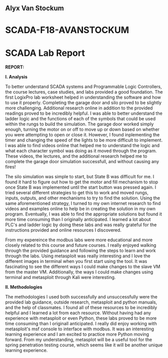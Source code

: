 ## Alyx Van Stockum 
# SCADA-F18-AVANSTOCKUM


# SCADA Lab Report

**REPORT:** 

 **I. Analysis** 
 
To better understand SCADA systems and Programmable Logic Controllers, the course lectures, case studies, and labs provided a good foundation. The first LogixPro lab worksheet helped in understanding the software and how to use it properly. Completing the garage door and silo proved to be slightly more challenging. Additional research online in addition to the provided readings proved to be incredibly helpful. I was able to better understand the ladder logic and the functions of each of the symbols that could be used within the rungs to build the simulation. The garage door worked simply enough, turning the motor on or off to move up or down based on whether you were attempting to open or close it. However, I found inplementing the timer and changing the speed of the lights to be more difficult to implement. I was able to find videos online that helped me to understand the logic and what each character symbol was doing as it moved through the program. These videos, the lectures, and the additional research helped me to complete the garage door simulation successfull, and without causing any fires! 

The silo simulation was simple to start, but State B was difficult for me. I found it hard to figure out how to get the motor and fill mechanism to stop once State B was implemented until the start button was pressed again. I tried several different strategies to get this to work and moved rungs, inputs, outputs, and other mechanisms to try to find the solution. Using the same aforementioned strategy, I turned to my own internet research to find videos and examples online to help be in creating the solution in my own program. Eventually, I was able to find the appropriate solutions but found it more time consuming than I originally anticipated. I learned a lot about PLC's and ladder logic by doing these labs and was really grateful for the instructions provided and online resources I discovered. 

From my expereince the modbus labs were more educational and more closely related to this course and future courses. I really enjoyed walking through the provided guidance and following the steps to learn and work through the labs. Using metasploit was really interesting and I love the different images in terminal when you first start using the tool. It was fascinating to see the different ways I could make changes to the slave VM from the master VM. Additionally, the ways I could make changes using terminal and metasploit through Kali were interesting. 
 
 **II. Methodologies** 
 
The methodologies I used both successfully and unsuccessfully were the provided lab guidance, outside research, metasploit and python manuals, and the help of classmates. I found all of these resources to be incredibly helpful and I learned a lot from each resource. Without having had any experience with metasploit or even Python, these labs proved to be more time consuming than I originall anticipated. I really did enjoy working with metasploit's msf console to interface with modbus. It was an interesting learning experience and I am excited to practice more Python moving forward. From my understanding, metasplot will be a useful tool for the spring penetration testing course, which seems like it will be another unique learning experience. 

